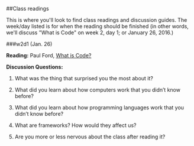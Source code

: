 ##Class readings

This is where you'll look to find class readings and discussion guides. The week/day listed is for when the reading should be finished (in other words, we'll discuss "What is Code" on week 2, day 1; or January 26, 2016.)

###w2d1 (Jan. 26)

**Reading:** Paul Ford, [What is Code?](http://www.bloomberg.com/graphics/2015-paul-ford-what-is-code/)

**Discussion Questions:** 

1) What was the thing that surprised you the most about it?

1) What did you learn about how computers work that you didn’t know before?

1) What did you learn about how programming languages work that you didn’t know before?

1) What are frameworks? How would they affect us?

1) Are you more or less nervous about the class after reading it?
